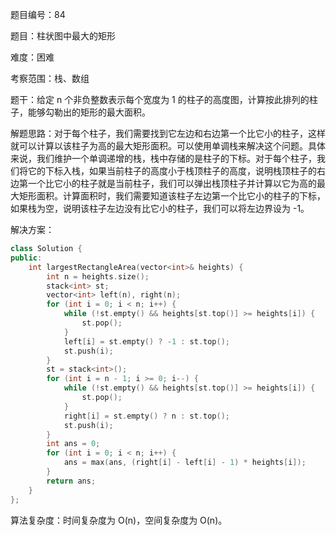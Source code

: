 题目编号：84

题目：柱状图中最大的矩形

难度：困难

考察范围：栈、数组

题干：给定 n 个非负整数表示每个宽度为 1 的柱子的高度图，计算按此排列的柱子，能够勾勒出的矩形的最大面积。

解题思路：对于每个柱子，我们需要找到它左边和右边第一个比它小的柱子，这样就可以计算以该柱子为高的最大矩形面积。可以使用单调栈来解决这个问题。具体来说，我们维护一个单调递增的栈，栈中存储的是柱子的下标。对于每个柱子，我们将它的下标入栈，如果当前柱子的高度小于栈顶柱子的高度，说明栈顶柱子的右边第一个比它小的柱子就是当前柱子，我们可以弹出栈顶柱子并计算以它为高的最大矩形面积。计算面积时，我们需要知道该柱子左边第一个比它小的柱子的下标，如果栈为空，说明该柱子左边没有比它小的柱子，我们可以将左边界设为 -1。

解决方案：

```cpp
class Solution {
public:
    int largestRectangleArea(vector<int>& heights) {
        int n = heights.size();
        stack<int> st;
        vector<int> left(n), right(n);
        for (int i = 0; i < n; i++) {
            while (!st.empty() && heights[st.top()] >= heights[i]) {
                st.pop();
            }
            left[i] = st.empty() ? -1 : st.top();
            st.push(i);
        }
        st = stack<int>();
        for (int i = n - 1; i >= 0; i--) {
            while (!st.empty() && heights[st.top()] >= heights[i]) {
                st.pop();
            }
            right[i] = st.empty() ? n : st.top();
            st.push(i);
        }
        int ans = 0;
        for (int i = 0; i < n; i++) {
            ans = max(ans, (right[i] - left[i] - 1) * heights[i]);
        }
        return ans;
    }
};
```

算法复杂度：时间复杂度为 O(n)，空间复杂度为 O(n)。